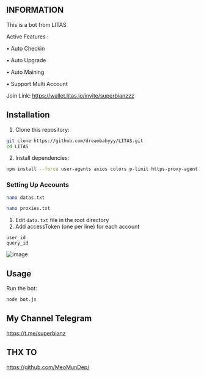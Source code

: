 ## INFORMATION
This is a bot from LITAS

Active Features :

• Auto Checkin

• Auto Upgrade

• Auto Maining

• Support Multi Account

Join Link: https://wallet.litas.io/invite/superbianzzz

## Installation

1. Clone this repository:

```bash
git clone https://github.com/dreambabyyy/LITAS.git
cd LITAS
```

2. Install dependencies:

```bash
npm install --force user-agents axios colors p-limit https-proxy-agent socks-proxy-agent crypto-js ws uuid xlsx readline-sync moment lodash qs
```

### Setting Up Accounts
```bash
nano datas.txt
```
```bash
nano proxies.txt
```
1. Edit `data.txt` file in the root directory
2. Add accessToken (one per line) for each account

```
user_id
query_id
```
![image](https://github.com/user-attachments/assets/1e640fd2-ff4d-4140-bbfd-5d729c82d053)


## Usage

Run the bot:

```bash
node bot.js

```

## My Channel Telegram
https://t.me/superbianz

## THX TO 
https://github.com/MeoMunDep/
